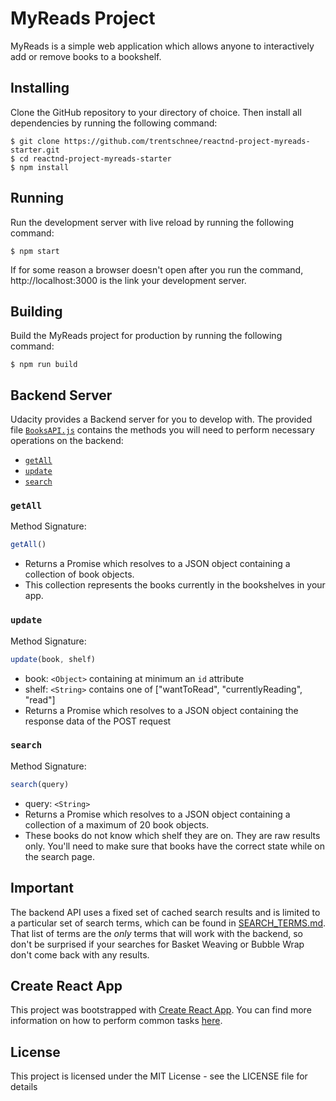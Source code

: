 # MyReads Project

MyReads is a simple web application which allows anyone to interactively add or remove books to a bookshelf.

## Installing

Clone the GitHub repository to your directory of choice. Then install all dependencies by running the following command:

```
$ git clone https://github.com/trentschnee/reactnd-project-myreads-starter.git
$ cd reactnd-project-myreads-starter
$ npm install
```

## Running

Run the development server with live reload by running the following command:

```
$ npm start
```
If for some reason a browser doesn't open after you run the command, http://localhost:3000 is the link your development server.

## Building

Build the MyReads project for production by running the following command:

```
$ npm run build
```

## Backend Server

Udacity provides a Backend server for you to develop with. The provided file [`BooksAPI.js`](src/BooksAPI.js) contains the methods you will need to perform necessary operations on the backend:

* [`getAll`](#getall)
* [`update`](#update)
* [`search`](#search)

### `getAll`

Method Signature:

```js
getAll()
```

* Returns a Promise which resolves to a JSON object containing a collection of book objects.
* This collection represents the books currently in the bookshelves in your app.

### `update`

Method Signature:

```js
update(book, shelf)
```

* book: `<Object>` containing at minimum an `id` attribute
* shelf: `<String>` contains one of ["wantToRead", "currentlyReading", "read"]  
* Returns a Promise which resolves to a JSON object containing the response data of the POST request

### `search`

Method Signature:

```js
search(query)
```

* query: `<String>`
* Returns a Promise which resolves to a JSON object containing a collection of a maximum of 20 book objects.
* These books do not know which shelf they are on. They are raw results only. You'll need to make sure that books have the correct state while on the search page.

## Important
The backend API uses a fixed set of cached search results and is limited to a particular set of search terms, which can be found in [SEARCH_TERMS.md](SEARCH_TERMS.md). That list of terms are the _only_ terms that will work with the backend, so don't be surprised if your searches for Basket Weaving or Bubble Wrap don't come back with any results.

## Create React App

This project was bootstrapped with [Create React App](https://github.com/facebookincubator/create-react-app). You can find more information on how to perform common tasks [here](https://github.com/facebookincubator/create-react-app/blob/master/packages/react-scripts/template/README.md).

## License

This project is licensed under the MIT License - see the LICENSE file for details
